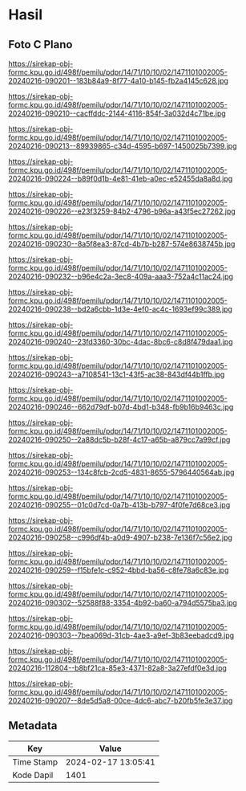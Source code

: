 # Hasil

## Foto C Plano

https://sirekap-obj-formc.kpu.go.id/498f/pemilu/pdpr/14/71/10/10/02/1471101002005-20240216-090201--183b84a9-8f77-4a10-b145-fb2a4145c628.jpg

https://sirekap-obj-formc.kpu.go.id/498f/pemilu/pdpr/14/71/10/10/02/1471101002005-20240216-090210--cacffddc-2144-4116-854f-3a032d4c71be.jpg

https://sirekap-obj-formc.kpu.go.id/498f/pemilu/pdpr/14/71/10/10/02/1471101002005-20240216-090213--89939865-c34d-4595-b697-1450025b7399.jpg

https://sirekap-obj-formc.kpu.go.id/498f/pemilu/pdpr/14/71/10/10/02/1471101002005-20240216-090224--b89f0d1b-4e81-41eb-a0ec-e52455da8a8d.jpg

https://sirekap-obj-formc.kpu.go.id/498f/pemilu/pdpr/14/71/10/10/02/1471101002005-20240216-090226--e23f3259-84b2-4796-b96a-a43f5ec27262.jpg

https://sirekap-obj-formc.kpu.go.id/498f/pemilu/pdpr/14/71/10/10/02/1471101002005-20240216-090230--8a5f8ea3-87cd-4b7b-b287-574e8638745b.jpg

https://sirekap-obj-formc.kpu.go.id/498f/pemilu/pdpr/14/71/10/10/02/1471101002005-20240216-090232--b96e4c2a-3ec8-409a-aaa3-752a4c11ac24.jpg

https://sirekap-obj-formc.kpu.go.id/498f/pemilu/pdpr/14/71/10/10/02/1471101002005-20240216-090238--bd2a6cbb-1d3e-4ef0-ac4c-1693ef99c389.jpg

https://sirekap-obj-formc.kpu.go.id/498f/pemilu/pdpr/14/71/10/10/02/1471101002005-20240216-090240--23fd3360-30bc-4dac-8bc6-c8d8f479daa1.jpg

https://sirekap-obj-formc.kpu.go.id/498f/pemilu/pdpr/14/71/10/10/02/1471101002005-20240216-090243--a7108541-13c1-43f5-ac38-843df44b1ffb.jpg

https://sirekap-obj-formc.kpu.go.id/498f/pemilu/pdpr/14/71/10/10/02/1471101002005-20240216-090246--662d79df-b07d-4bd1-b348-fb9b16b9463c.jpg

https://sirekap-obj-formc.kpu.go.id/498f/pemilu/pdpr/14/71/10/10/02/1471101002005-20240216-090250--2a88dc5b-b28f-4c17-a65b-a879cc7a99cf.jpg

https://sirekap-obj-formc.kpu.go.id/498f/pemilu/pdpr/14/71/10/10/02/1471101002005-20240216-090253--134c8fcb-2cd5-4831-8655-5796440564ab.jpg

https://sirekap-obj-formc.kpu.go.id/498f/pemilu/pdpr/14/71/10/10/02/1471101002005-20240216-090255--01c0d7cd-0a7b-413b-b797-4f0fe7d68ce3.jpg

https://sirekap-obj-formc.kpu.go.id/498f/pemilu/pdpr/14/71/10/10/02/1471101002005-20240216-090258--c996df4b-a0d9-4907-b238-7e136f7c56e2.jpg

https://sirekap-obj-formc.kpu.go.id/498f/pemilu/pdpr/14/71/10/10/02/1471101002005-20240216-090259--f15bfe1c-c952-4bbd-ba56-c8fe78a6c83e.jpg

https://sirekap-obj-formc.kpu.go.id/498f/pemilu/pdpr/14/71/10/10/02/1471101002005-20240216-090302--52588f88-3354-4b92-ba60-a794d5575ba3.jpg

https://sirekap-obj-formc.kpu.go.id/498f/pemilu/pdpr/14/71/10/10/02/1471101002005-20240216-090303--7bea069d-31cb-4ae3-a9ef-3b83eebadcd9.jpg

https://sirekap-obj-formc.kpu.go.id/498f/pemilu/pdpr/14/71/10/10/02/1471101002005-20240216-112804--b8bf21ca-85e3-4371-82a8-3a27efdf0e3d.jpg

https://sirekap-obj-formc.kpu.go.id/498f/pemilu/pdpr/14/71/10/10/02/1471101002005-20240216-090207--8de5d5a8-00ce-4dc6-abc7-b20fb5fe3e37.jpg


## Metadata

| Key        | Value               |
| ---------- | ------------------- |
| Time Stamp | 2024-02-17 13:05:41 |
| Kode Dapil | 1401                |



